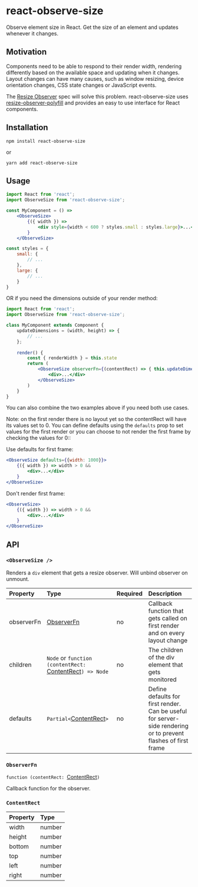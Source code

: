 # react-observe-size
Observe element size in React. Get the size of an element and updates whenever it changes. 

## Motivation
Components need to be able to respond to their render width, rendering differently based on the 
available space and updating when it changes. Layout changes can have many causes, such as window resizing, device 
orientation changes, CSS state changes or JavaScript events. 

The [Resize Observer](https://wicg.github.io/ResizeObserver/) spec will solve this problem. react-observe-size uses
[resize-observer-polyfill](https://github.com/que-etc/resize-observer-polyfill) and provides an easy to use interface
for React components.

## Installation

`npm install react-observe-size`

or

`yarn add react-observe-size`


## Usage

```jsx
import React from 'react';
import ObserveSize from 'react-observe-size';

const MyComponent = () =>
    <ObserveSize>
        {({ width }) =>
            <div style={width < 600 ? styles.small : styles.large}>...</div>
        }
    </ObserveSize>

const styles = {
    small: {
        // ...
    },
    large: {
        // ...
    }
}
```

OR if you need the dimensions outside of your render method:

```jsx
import React from 'react';
import ObserveSize from 'react-observe-size';

class MyComponent extends Component {
    updateDimensions = (width, height) => {
        // ...
    };
    
    render() {
        const { renderWidth } = this.state
        return (
            <ObserveSize observerFn={(contentRect) => { this.updateDimensions(contentRect.width, contentRect.height); }}>
                <div>...</div>
            </ObserveSize>
        )
    }
}
```

You can also combine the two examples above if you need both use cases.

Note: on the first render there is no layout yet so the contentRect will have its values set to 0. You can define defaults
using the `defaults` prop to set values for the first render or you can choose to not render the first frame by checking
the values for 0::

Use defaults for first frame:
```jsx
<ObserveSize defaults={{width: 1000}}>
    {({ width }) => width > 0 &&
        <div>...</div>
    }
</ObserveSize>
```

Don't render first frame: 
```jsx
<ObserveSize>
    {({ width }) => width > 0 &&
        <div>...</div>
    }
</ObserveSize>
```

## API

### `<ObserveSize />`
Renders a `div` element that gets a resize observer. Will unbind observer on unmount.

| Property | Type | Required | Description |
|:---------|:-----|:---------|:------------|
| observerFn | [ObserverFn](#observerfn) | no | Callback function that gets called on first render and on every layout change |
| children | `Node` or `function (contentRect:` [ContentRect](#contentrect)`) => Node` | no | The children of the div element that gets monitored |
| defaults | `Partial<`[ContentRect](#contentrect)`>` | no | Define defaults for first render. Can be useful for server-side rendering or to prevent flashes of first frame |

### `ObserverFn`
`function (contentRect: `[ContentRect](#contentrect)`)`

Callback function for the observer.

### `ContentRect`

| Property | Type |
|:---------|:-----|
| width | number |
| height | number |
| bottom | number |
| top | number |
| left | number |
| right | number |

